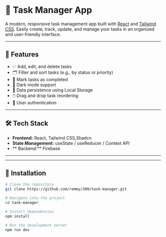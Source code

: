 # 📝 Task Manager App

A modern, responsive task management app built with [React](https://reactjs.org/) and [Tailwind CSS](https://tailwindcss.com/). Easily create, track, update, and manage your tasks in an organized and user-friendly interface.

---

## 🚀 Features

- ✅ Add, edit, and delete tasks
- 🗂️ Filter and sort tasks (e.g., by status or priority)
- 📅 Mark tasks as completed
- 🌙 Dark mode support
- 💾 Data persistence using Local Storage
- 🖱️ Drag and drop task reordering
- 👤 User authentication

---

## 🛠️ Tech Stack

- **Frontend:** React, Tailwind CSS,Shadcn
- **State Management:** useState / useReducer / Context API
- ** Backend:** Firebase

---

---

## 🔧 Installation

```bash
# Clone the repository
git clone https://github.com/remmy/300/task-manager.git

# Navigate into the project
cd task-manager

# Install dependencies
npm install

# Run the development server
npm run dev
```
